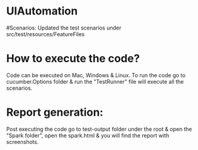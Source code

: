 # UIAutomation
 #Scenarios:
Updated the test scenarios under src/test/resources/FeatureFiles

# How to execute the code?
Code can be executed on Mac, Windows & Linux.
To run the code go to cucumber.Options folder & run the "TestRunner" file will execute all the scenarios.

# Report generation:
Post executing the code go to test-output folder under the root & open the "Spark folder", open the spark.html & you will find the report with screenshots.



